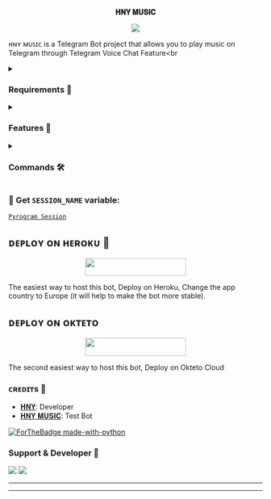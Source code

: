 <p align="center">
    <br><b>𝐇𝐍𝐘 𝐌𝐔𝐒𝐈𝐂</b><br>
</p>
<p align="center"><a href="https://t.me/CHATROOM_XD"><img src="https://telegra.ph/file/8cbec9abf07b4906e94c7.jpg"></a></p>

ʜɴʏ ᴍᴜꜱɪᴄ is a Telegram Bot project that allows you to play music on Telegram through Telegram Voice Chat Feature</b><br

<details>
<summary><h3> Requirements 📝</h3></summary>

- FFmpeg
- NodeJS [nodesource.com](https://nodesource.com/)
- Python 3.7 or higher
- [PyTgCalls](https://github.com/pytgcalls/pytgcalls)
</details>

<details>
<summary><h3> Features 🔮</h3></summary>

- Yt-dL Fix
- Updated Plug-in
- Super Fast Bot
- No Lag Hang
- Fast Download Song From Server
- Program Updated
- Smooth Player
</details>

<details>
<summary><h3> Commands 🛠</h3></summary> 

- `/play <song name>` - play song you requested
- `/song <song name>` - download songs you want quickly
- `/ping` - Bot Online or Offine

#### Admins Only 👷‍♂️
- `/pause` - pause song play
- `/resume` - resume song play
- `/skip` - play next song
- `/end` - stop music play
</details>

### 🧪 Get `SESSION_NAME` variable:

[``Pyrogram Session``](https://telegram.me/StringGeneratorRobot)

## ᴅᴇᴩʟᴏʏ ᴏɴ ʜᴇʀᴏᴋᴜ 🚀

<p align="center"><a href="https://heroku.com/deploy?template=https://github.com/HNY-OP/Musicbot"> <img src="https://img.shields.io/badge/Deploy%20To%20Heroku-black?style=for-the-badge&logo=heroku" width="200" height="35.45"/></a></p>
The easiest way to host this bot, Deploy on Heroku, Change the app country to Europe (it will help to make the bot more stable).

## ᴅᴇᴩʟᴏʏ ᴏɴ ᴏᴋᴛᴇᴛᴏ

<p align="center"><a href="https://cloud.okteto.com/deploy?repository=https://github.com/HNY-OP/Musicbot"><img src="https://img.shields.io/badge/Deploy%20To%20Okteto-informational?style=for-the-badge&logo=Okteto" width="200" height="35.45"/></a></p>
The second easiest way to host this bot, Deploy on Okteto Cloud

### ᴄʀᴇᴅɪᴛs 💖
- [𝐇𝐍𝐘](https://tm.me/hnyop): Developer
- [𝐇𝐍𝐘 𝐌𝐔𝐒𝐈𝐂](https://telegram.me/HNYxBOT): Test Bot

[![ForTheBadge made-with-python](http://ForTheBadge.com/images/badges/made-with-python.svg)](https://www.python.org/)

### Support & Developer 🎑
<a href="https://telegram.me/CHATROOM_XD"><img src="https://img.shields.io/badge/-Support%20Group-blue.svg?style=for-the-badge&logo=Telegram"></a>
<a href="https://telegram.me/HNYOP"><img src="https://img.shields.io/badge/%20Developer-blue.svg?style=for-the-badge&logo=Telegram"></a>

------------------------------------------------
-------------------------------------------------
